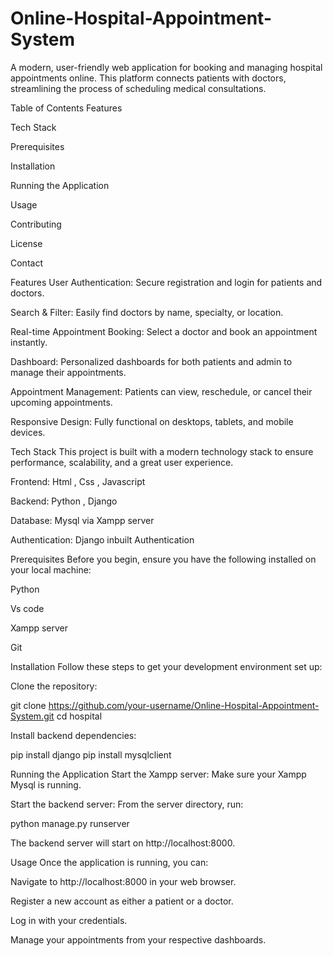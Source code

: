 # Online-Hospital-Appointment-System

A modern, user-friendly web application for booking and managing hospital appointments online. This platform connects patients with doctors, streamlining the process of scheduling medical consultations.

Table of Contents
Features

Tech Stack

Prerequisites

Installation

Running the Application

Usage

Contributing

License

Contact

Features
User Authentication: Secure registration and login for patients and doctors.

Search & Filter: Easily find doctors by name, specialty, or location.

Real-time Appointment Booking: Select a doctor and  book an appointment instantly.

Dashboard: Personalized dashboards for both patients and admin to manage their appointments.

Appointment Management: Patients can view, reschedule, or cancel their upcoming appointments.

Responsive Design: Fully functional on desktops, tablets, and mobile devices.

Tech Stack
This project is built with a modern technology stack to ensure performance, scalability, and a great user experience.

Frontend: Html , Css , Javascript

Backend: Python , Django

Database: Mysql via Xampp server

Authentication: Django inbuilt Authentication

Prerequisites
Before you begin, ensure you have the following installed on your local machine:

Python

Vs code

Xampp server

Git

Installation
Follow these steps to get your development environment set up:

Clone the repository:

git clone https://github.com/your-username/Online-Hospital-Appointment-System.git
cd hospital


Install backend dependencies:

pip install django
pip install mysqlclient


Running the Application
Start the Xampp server: Make sure your Xampp Mysql is running.

Start the backend server:
From the server directory, run:

python manage.py runserver


The backend server will start on http://localhost:8000.

Usage
Once the application is running, you can:

Navigate to http://localhost:8000 in your web browser.

Register a new account as either a patient or a doctor.

Log in with your credentials.

Manage your appointments from your respective dashboards.
